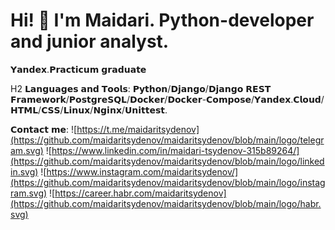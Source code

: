 <!-- [![Typing SVG](https://readme-typing-svg.herokuapp.com?color=%2336BCF7&lines=Hi-there!)](https://t.me/maidaritsydenov) -->

# Hi! 👋 I'm Maidari. Python-developer and junior analyst.

𝗬𝗮𝗻𝗱𝗲𝘅.𝗣𝗿𝗮𝗰𝘁𝗶𝗰𝘂𝗺 𝗴𝗿𝗮𝗱𝘂𝗮𝘁𝗲

H2 𝗟𝗮𝗻𝗴𝘂𝗮𝗴𝗲𝘀 𝗮𝗻𝗱 𝗧𝗼𝗼𝗹𝘀: 𝗣𝘆𝘁𝗵𝗼𝗻/𝗗𝗷𝗮𝗻𝗴𝗼/𝗗𝗷𝗮𝗻𝗴𝗼 𝗥𝗘𝗦𝗧 𝗙𝗿𝗮𝗺𝗲𝘄𝗼𝗿𝗸/𝗣𝗼𝘀𝘁𝗴𝗿𝗲𝗦𝗤𝗟/𝗗𝗼𝗰𝗸𝗲𝗿/𝗗𝗼𝗰𝗸𝗲𝗿-𝗖𝗼𝗺𝗽𝗼𝘀𝗲/𝗬𝗮𝗻𝗱𝗲𝘅.𝗖𝗹𝗼𝘂𝗱/𝗛𝗧𝗠𝗟/𝗖𝗦𝗦/𝗟𝗶𝗻𝘂𝘅/𝗡𝗴𝗶𝗻𝘅/𝗨𝗻𝗶𝘁𝘁𝗲𝘀𝘁.

𝗖𝗼𝗻𝘁𝗮𝗰𝘁 𝗺𝗲:
![https://t.me/maidaritsydenov](https://github.com/maidaritsydenov/maidaritsydenov/blob/main/logo/telegram.svg)
![https://www.linkedin.com/in/maidari-tsydenov-315b89264/](https://github.com/maidaritsydenov/maidaritsydenov/blob/main/logo/linkedin.svg)
![https://www.instagram.com/maidaritsydenov/](https://github.com/maidaritsydenov/maidaritsydenov/blob/main/logo/instagram.svg)
![https://career.habr.com/maidaritsydenov](https://github.com/maidaritsydenov/maidaritsydenov/blob/main/logo/habr.svg)



<!-- 
![MySQL](https://img.shields.io/badge/mysql-%2300f.svg?style=for-the-badge&logo=mysql&logoColor=white)
![Postgres](https://img.shields.io/badge/postgres-%23316192.svg?style=for-the-badge&logo=postgresql&logoColor=white)
![Django](https://img.shields.io/badge/django-%23092E20.svg?style=for-the-badge&logo=django&logoColor=white)
![Pandas](https://img.shields.io/badge/pandas-%23150458.svg?style=for-the-badge&logo=pandas&logoColor=white)
![TensorFlow](https://img.shields.io/badge/TensorFlow-%23FF6F00.svg?style=for-the-badge&logo=TensorFlow&logoColor=white)
![NumPy](https://img.shields.io/badge/numpy-%23013243.svg?style=for-the-badge&logo=numpy&logoColor=white)
![Selenium](https://img.shields.io/badge/-selenium-%43B02A?style=for-the-badge&logo=selenium&logoColor=white)
![FastAPI](https://img.shields.io/badge/FastAPI-005571?style=for-the-badge&logo=fastapi)
![HTML5](https://img.shields.io/badge/html5-%23E34F26.svg?style=for-the-badge&logo=html5&logoColor=white)
![Python](https://img.shields.io/badge/python-3670A0?style=for-the-badge&logo=python&logoColor=ffdd54)
![Ubuntu](https://img.shields.io/badge/Ubuntu-E95420?style=for-the-badge&logo=ubuntu&logoColor=white)
![Gunicorn](https://img.shields.io/badge/gunicorn-%298729.svg?style=for-the-badge&logo=gunicorn&logoColor=white)
![Nginx](https://img.shields.io/badge/nginx-%23009639.svg?style=for-the-badge&logo=nginx&logoColor=white)
![Figma](https://img.shields.io/badge/figma-%23F24E1E.svg?style=for-the-badge&logo=figma&logoColor=white)
![Heroku](https://img.shields.io/badge/heroku-%23430098.svg?style=for-the-badge&logo=heroku&logoColor=white)
![GitHub Actions](https://img.shields.io/badge/github%20actions-%232671E5.svg?style=for-the-badge&logo=githubactions&logoColor=white) -->


<!-- ### My stats:
[![Top Langs](https://github-readme-stats.vercel.app/api/top-langs/?username=maidaritsydenov&layout=compact)](https://github.com/maidaritsydenov/github-readme-stats)


### Random jokes:
![Jokes Card](https://readme-jokes.vercel.app/api) -->

<!-- ![image](https://github.com/maidaritsydenov/MaidariTs/blob/main/giphy.gif) -->

